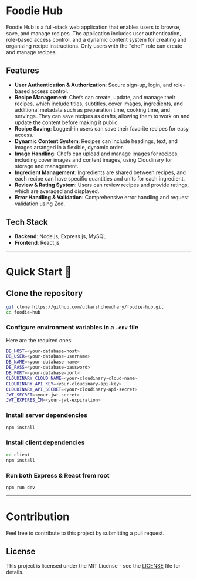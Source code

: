 # Foodie Hub

Foodie Hub is a full-stack web application that enables users to browse, save, and manage recipes. The application includes user authentication, role-based access control, and a dynamic content system for creating and organizing recipe instructions. Only users with the "chef" role can create and manage recipes.

## Features

-   **User Authentication & Authorization**: Secure sign-up, login, and role-based access control.
-   **Recipe Management**: Chefs can create, update, and manage their recipes, which include titles, subtitles, cover images, ingredients, and additional metadata such as preparation time, cooking time, and servings. They can save recipes as drafts, allowing them to work on and update the content before making it public.
-   **Recipe Saving**: Logged-in users can save their favorite recipes for easy access.
-   **Dynamic Content System**: Recipes can include headings, text, and images arranged in a flexible, dynamic order.
-   **Image Handling**: Chefs can upload and manage images for recipes, including cover images and content images, using Cloudinary for storage and management.
-   **Ingredient Management**: Ingredients are shared between recipes, and each recipe can have specific quantities and units for each ingredient.
-   **Review & Rating System**: Users can review recipes and provide ratings, which are averaged and displayed.
-   **Error Handling & Validation**: Comprehensive error handling and request validation using Zod.

## Tech Stack

-   **Backend**: Node.js, Express.js, MySQL
-   **Frontend**: React.js

---

# Quick Start 🚀

## Clone the repository

```bash
git clone https://github.com/utkarshchowdhary/foodie-hub.git
cd foodie-hub
```

### Configure environment variables in a `.env` file

Here are the required ones:

```bash
DB_HOST=<your-database-host>
DB_USER=<your-database-username>
DB_NAME=<your-database-name>
DB_PASS=<your-database-password>
DB_PORT=<your-database-port>
CLOUDINARY_CLOUD_NAME=<your-cloudinary-cloud-name>
CLOUDINARY_API_KEY=<your-cloudinary-api-key>
CLOUDINARY_API_SECRET=<your-cloudinary-api-secret>
JWT_SECRET=<your-jwt-secret>
JWT_EXPIRES_IN=<your-jwt-expiration>
```

### Install server dependencies

```bash
npm install
```

### Install client dependencies

```bash
cd client
npm install
```

### Run both Express & React from root

```bash
npm run dev
```

---

# Contribution

Feel free to contribute to this project by submitting a pull request.

## License

This project is licensed under the MIT License - see the [LICENSE](LICENSE) file for details.
